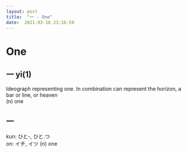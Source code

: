 ```yaml
---
layout: post
title:  "一 - One"
date:  2021-03-18 23:16:59
---
```


# One

## 一 yi(1)

Ideograph representing one. In combination can represent the horizon, a bar or line, or heaven  
(n) one

## 一

kun: ひと-, ひと.つ  
on: イチ, イツ
(n) one
